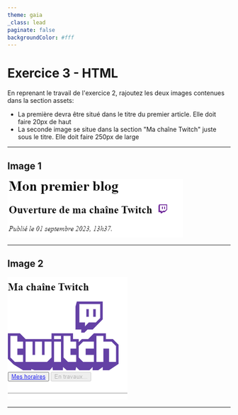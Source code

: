 ```yaml
---
theme: gaia
_class: lead
paginate: false
backgroundColor: #fff
---
```


# **Exercice 3 - HTML**

En reprenant le travail de l'exercice 2, rajoutez les deux images contenues dans la section assets:

- La première devra être situé dans le titre du premier article. Elle doit faire 20px de haut
- La seconde image se situe dans la section "Ma chaîne Twitch" juste sous le titre. Elle doit faire 250px de large

---
## **Image 1**

![exo3_img1](image.png)

---
## **Image 2**

![exo3_img2](image-1.png)

---